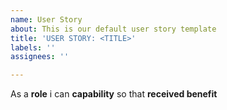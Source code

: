 ```yaml
---
name: User Story
about: This is our default user story template
title: 'USER STORY: <TITLE>'
labels: ''
assignees: ''

---
```


As a **role** i can **capability** so that **received benefit**
